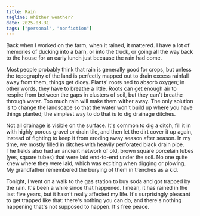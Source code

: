 ```yaml
---
title: Rain
tagline: Whither weather?
date: 2025-03-31
tags: ["personal", "nonfiction"]
---
```


Back when I worked on the farm, when it rained, it mattered. I have a lot of memories of ducking into a barn, or into the truck, or going all the way back to the house for an early lunch just because the rain had come.

Most people probably think that rain is generally good for crops, but unless the topography of the land is perfectly mapped out to drain excess rainfall away from them, things get dicey. Plants' roots ned to absorb oxygen; in other words, they have to breathe a little. Roots can get enough air to respire from between the gaps in clusters of soil, but they can't breathe through water. Too much rain will make them wither away. The only solution is to change the landscape so that the water won't build up where you have things planted; the simplest way to do that is to dig drainage ditches.

Not all drainage is visible on the surface. It's common to dig a ditch, fill it in with highly porous gravel or drain tile, and then let the dirt cover it up again, instead of fighting to keep it from eroding away season after season. In my time, we mostly filled in ditches with heavily perforated black drain pipe. The fields also had an ancient network of old, brown square porcelain tubes (yes, square tubes) that were laid end-to-end under the soil. No one quite knew where they were laid, which was exciting when digging or plowing. My grandfather remembered the burying of them in trenches as a kid.

Tonight, I went on a walk to the gas station to buy soda and got trapped by the rain. It's been a while since that happened. I mean, it has rained in the last five years, but it hasn't really affected my life. It's surprisingly pleasant to get trapped like that: there's nothing you can do, and there's nothing happening that's not supposed to happen. It's free peace.
